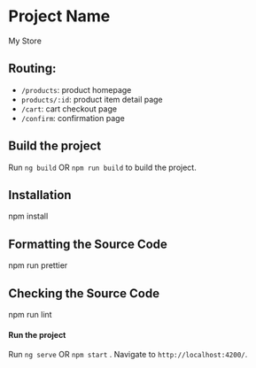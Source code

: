 # Project Name
My Store
## Routing:
+ `/products`: product homepage 
+ `products/:id`: product item detail page 
+ `/cart`: cart checkout page 
+ `/confirm`: confirmation page
## Build the project

Run `ng build` OR `npm run build` to build the project.

## Installation

npm install

## Formatting the Source Code

npm run prettier

## Checking the Source Code 

npm run lint

#### Run the project

Run `ng serve` OR `npm start` . 
Navigate to `http://localhost:4200/`. 